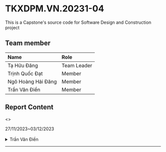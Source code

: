 # TKXDPM.VN.20231-04

This is a Capstone's source code for Software Design and Construction project

## Team member

| Name           | Role        |
| :------------- | :---------- |
| Tạ Hữu Đăng    | Team Leader |
| Trịnh Quốc Đạt | Member      |
| Ngô Hoàng Hải Đăng  | Member      |
| Trần Văn Điền  | Member      |

## Report Content

<>
  <summary>27/11/2023~03/12/2023 </summary>
<br>
<details>
<summary>Trần Văn Điền</summary>
<br>

- Assigned tasks:
  - Chỉ ra các data coupling 


- Implementation details:
  - Pull Request(s): https://github.com/dangtahuu/TKXDPM.KHMT.20231-04/tree/dien/
  - Specific implementation details:

  - BaseController.java: BaseController phụ thuộc dữ liệu vào các lớp Media và Cart qua 2 class checkMediaInCart, getListCartMedia

  - HomeController: HomeController phụ thuộc dữ liệu vào các lớp Media qua class getAllMedia

  - PaymentCOntroller: 
      Phương thức getExpirationDate:
        Phương thức này nhận một chuỗi date và trả về một chuỗi biểu diễn ngày hết hạn theo định dạng yêu cầu.
        Phương thức này trực tiếp phụ thuộc vào cấu trúc dữ liệu của lớp CreditCard và thực hiện kiểm tra định dạng của ngày hết hạn.

      Phương thức payOrder:
        Phương thức này thực hiện thanh toán và trả về kết quả dưới dạng một Map.
        Phương thức này tạo một đối tượng CreditCard và thực hiện thanh toán thông qua InterbankSubsystem.
        Phương thức này trực tiếp phụ thuộc vào cấu trúc dữ liệu của lớp CreditCard, InterbankSubsystem, PaymentTransaction, và Cart.

      Thuộc tính card và interbank:
        Hai thuộc tính này đại diện cho thẻ tín dụng và hệ thống ngân hàng, tạo ra một mức độ nối kết dữ liệu với các lớp liên quan.

  - PlaceOrderController: 
      Phương thức placeOrder:
        Phương thức này gọi phương thức checkAvailabilityOfProduct của Cart để kiểm tra tính sẵn có của sản phẩm.
        Phương thức này trực tiếp phụ thuộc vào cấu trúc dữ liệu của lớp Cart.

      Phương thức createOrder:
        Phương thức này tạo một đối tượng Order dựa trên thông tin trong Cart.
        Phương thức này trực tiếp truy cập vào các thuộc tính và phương thức của Cart và CartMedia.

      Phương thức createInvoice:
        Phương thức này tạo một đối tượng Invoice dựa trên thông tin trong Order.
        Phương thức này trực tiếp truy cập vào các thuộc tính và phương thức của Order.

      Phương thức processDeliveryInfo:
        Phương thức này xử lý thông tin vận chuyển từ người dùng và gọi phương thức validateDeliveryInfo.
        Phương thức này trực tiếp phụ thuộc vào cấu trúc dữ liệu của LOGGER và gọi phương thức validateDeliveryInfo.

      Phương thức validateDeliveryInfo và các phương thức hỗ trợ:
        Các phương thức này chịu trách nhiệm kiểm tra thông tin vận chuyển, như số điện thoại, tên, địa chỉ, nhưng hiện tại chưa có nội dung cụ thể.
        Các phương thức này có thể cần được triển khai và sẽ có mức độ nối kết dữ liệu với các dữ liệu cụ thể cần kiểm tra.

      Phương thức calculateShippingFee:
        Phương thức này tính phí vận chuyển dựa trên giá trị đơn hàng.
        Phương thức này trực tiếp truy cập vào thuộc tính và phương thức của Order.
  
  - ViewCartController: 
      Phương thức checkAvailabilityOfProduct:
        Phương thức này gọi phương thức checkAvailabilityOfProduct của Cart để kiểm tra sự sẵn có của sản phẩm trong giỏ hàng.
        Phương thức này không trực tiếp truy cập hoặc phụ thuộc vào cấu trúc dữ liệu của các lớp khác, nó chỉ gọi một phương thức của Cart, không làm nổi bật sự phụ thuộc vào cấu trúc dữ liệu cụ thể.

      Phương thức getCartSubtotal:
        Phương thức này gọi phương thức calSubtotal của Cart để tính toán tổng giá trị của giỏ hàng.
        Phương thức này không trực tiếp truy cập hoặc phụ thuộc vào cấu trúc dữ liệu của các lớp khác, chỉ gọi một phương thức của Cart.

  - Cart: 
    - Cart:
      Phương thức addCartMedia và removeCartMedia:
        Phương thức này nhận một đối tượng CartMedia và thêm hoặc loại bỏ nó khỏi danh sách lstCartMedia.
        Phương thức này tương tác trực tiếp với CartMedia, có mức độ nối kết dữ liệu.

      Phương thức getListMedia:
        Phương thức này trả về danh sách lstCartMedia.
        Phương thức này không trực tiếp tương tác với dữ liệu chi tiết của CartMedia, nhưng nó trả về danh sách, có thể dẫn đến sự nối kết dữ liệu khi ai đó có thể thay đổi danh sách này.

      Phương thức emptyCart:
        Phương thức này xóa toàn bộ danh sách lstCartMedia.
        Phương thức này không trực tiếp tương tác với dữ liệu chi tiết của CartMedia, nhưng nó xóa toàn bộ danh sách, có thể dẫn đến sự nối kết dữ liệu khi ai đó có thể thay đổi cách danh sách được quản lý.

      Phương thức getTotalMedia:
        Phương thức này tính tổng số lượng các sản phẩm trong giỏ hàng.
        Phương thức này tương tác trực tiếp với CartMedia, có mức độ nối kết dữ liệu.

      Phương thức calSubtotal:
        Phương thức này tính tổng số tiền cho các sản phẩm trong giỏ hàng.
        Phương thức này tương tác trực tiếp với CartMedia, có mức độ nối kết dữ liệu.

      Phương thức checkAvailabilityOfProduct:
        Phương thức này kiểm tra tính sẵn có của sản phẩm trong giỏ hàng.
        Phương thức này tương tác trực tiếp với CartMedia và Media, có mức độ nối kết dữ liệu.

      Phương thức checkMediaInCart:
        Phương thức này kiểm tra xem một sản phẩm có trong giỏ hàng không.
        Phương thức này tương tác trực tiếp với CartMedia và Media, có mức độ nối kết dữ liệu.
    
    - CartMedia:
      Thuộc tính media:
        Thuộc tính này là một đối tượng của lớp Media, có nghĩa là có một mức độ nối kết dữ liệu với lớp Media.
        Phương thức getMedia và setMedia trực tiếp truy cập và thiết lập giá trị cho thuộc tính media.

      Thuộc tính quantity và price:
        Cả hai thuộc tính này là kiểu dữ liệu cơ bản (int), không tạo ra sự nối kết mạnh với các lớp khác.
        Cung cấp các phương thức get và set cho cả hai thuộc tính.

       Phương thức toString:
        Phương thức này sử dụng media và quantity để tạo một chuỗi biểu diễn của đối tượng CartMedia.
        Phương thức này trực tiếp sử dụng media, có thể tạo ra sự nối kết dữ liệu.
</details>


---
